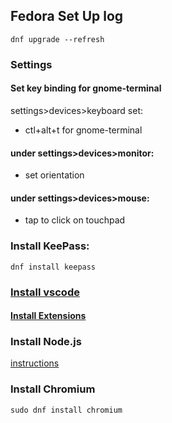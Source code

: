 ## Fedora Set Up log
```console
dnf upgrade --refresh
```
### Settings
#### Set key binding for gnome-terminal
settings>devices>keyboard set:
* ctl+alt+t for gnome-terminal

#### under settings>devices>monitor:
* set orientation

#### under settings>devices>mouse:
* tap to click on touchpad

### Install KeePass:
```console
dnf install keepass
```

### [Install vscode](https://code.visualstudio.com/docs/setup/linux)
#### [Install Extensions](https://github.com/Jacedeuce/notes/blob/master/StackEdit/Coding%20Dojo/20190520_First%20Day.md)


### Install Node.js
[instructions](https://tecadmin.net/install-latest-nodejs-on-fedora/)

### Install Chromium
```console
sudo dnf install chromium
```

<!--stackedit_data:
eyJoaXN0b3J5IjpbMTc4ODQ4MzM1NCw0ODU0MjI4OTMsLTExNz
M3MTQ3MDJdfQ==
-->